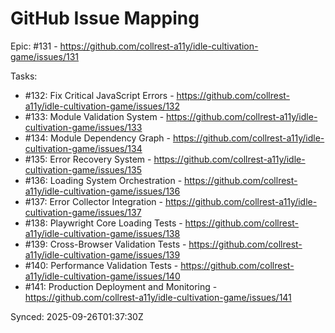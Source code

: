 # GitHub Issue Mapping

Epic: #131 - https://github.com/collrest-a11y/idle-cultivation-game/issues/131

Tasks:
- #132: Fix Critical JavaScript Errors - https://github.com/collrest-a11y/idle-cultivation-game/issues/132
- #133: Module Validation System - https://github.com/collrest-a11y/idle-cultivation-game/issues/133
- #134: Module Dependency Graph - https://github.com/collrest-a11y/idle-cultivation-game/issues/134
- #135: Error Recovery System - https://github.com/collrest-a11y/idle-cultivation-game/issues/135
- #136: Loading System Orchestration - https://github.com/collrest-a11y/idle-cultivation-game/issues/136
- #137: Error Collector Integration - https://github.com/collrest-a11y/idle-cultivation-game/issues/137
- #138: Playwright Core Loading Tests - https://github.com/collrest-a11y/idle-cultivation-game/issues/138
- #139: Cross-Browser Validation Tests - https://github.com/collrest-a11y/idle-cultivation-game/issues/139
- #140: Performance Validation Tests - https://github.com/collrest-a11y/idle-cultivation-game/issues/140
- #141: Production Deployment and Monitoring - https://github.com/collrest-a11y/idle-cultivation-game/issues/141

Synced: 2025-09-26T01:37:30Z